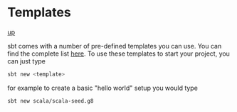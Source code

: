 # Templates

[up](./Scala.md)

sbt comes with a number of pre-defined templates you can use. You can find the complete list [here](https://www.scala-sbt.org/1.x/docs/sbt-new-and-Templates.html). To use these templates to start your project, you can just type

``` bash
sbt new <template>
```

for example to create a basic "hello world" setup you would type

``` bash
sbt new scala/scala-seed.g8
```
